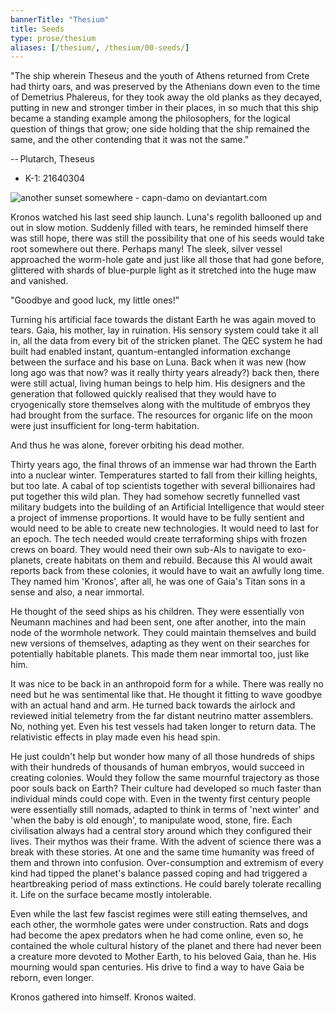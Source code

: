 ```yaml
---
bannerTitle: "Thesium" 
title: Seeds
type: prose/thesium
aliases: [/thesium/, /thesium/00-seeds/]
---
```


<div class="quote">
"The ship wherein Theseus and the youth of Athens returned
from Crete had thirty oars, and was preserved by the Athenians down even to the
time of Demetrius Phalereus, for they took away the old planks as they decayed,
putting in new and stronger timber in their places, in so much that this ship
became a standing example among the philosophers, for the logical question of
things that grow; one side holding that the ship remained the same, and the
other contending that it was not the same."  

-- Plutarch, Theseus
</div>

<div class="data">

- K-1: 21640304 

</div>

![another sunset somewhere - capn-damo on deviantart.com](/images/thesium/another-sunset-somewhere.png)


Kronos watched his last seed ship launch. Luna's regolith ballooned up and out
in slow motion. Suddenly filled with tears, he reminded himself there was still
hope, there was still the possibility that one of his seeds would take root
somewhere out there. Perhaps many! The sleek, silver vessel approached the
worm-hole gate and just like all those that had gone before, glittered with
shards of blue-purple light as it stretched into the huge maw and vanished. 

"Goodbye and good luck, my little ones!"

Turning his artificial face towards the distant Earth he was again moved to
tears. Gaia, his mother, lay in ruination. His sensory system could take it all
in, all the data from every bit of the stricken planet. The QEC system he had
built had enabled instant, quantum-entangled information exchange between the
surface and his base on Luna. Back when it was new (how long ago was that now?
was it really thirty years already?) back then, there were still actual, living
human beings to help him. His designers and the generation that followed
quickly realised that they would have to cryogenically store themselves along
with the multitude of embryos they had brought from the surface. The resources
for organic life on the moon were just insufficient for long-term habitation.

And thus he was alone, forever orbiting his dead mother.

Thirty years ago, the final throws of an immense war had thrown the Earth into
a nuclear winter. Temperatures started to fall from their killing heights, but
too late. A cabal of top scientists together with several billionaires had put
together this wild plan. They had somehow secretly funnelled vast military
budgets into the building of an Artificial Intelligence that would steer a
project of immense proportions. It would have to be fully sentient and would
need to be able to create new technologies. It would need to last for an epoch.
The tech needed would create terraforming ships with frozen crews on board.
They would need their own sub-AIs to navigate to exo-planets, create habitats
on them and rebuild. Because this AI would await reports back from these
colonies, it would have to wait an awfully long time. They named him 'Kronos',
after all, he was one of Gaia's Titan sons in a sense and also, a near
immortal.

He thought of the seed ships as his children. They were essentially von Neumann
machines and had been sent, one after another, into the main node of the
wormhole network. They could maintain themselves and build new versions of
themselves, adapting as they went on their searches for potentially habitable
planets. This made them near immortal too, just like him.

It was nice to be back in an anthropoid form for a while. There was really no
need but he was sentimental like that. He thought it fitting to wave goodbye
with an actual hand and arm. He turned back towards the airlock and reviewed
initial telemetry from the far distant neutrino matter assemblers. No, nothing
yet. Even his test vessels had taken longer to return data. The relativistic
effects in play made even his head spin.

He just couldn't help but wonder how many of all those hundreds of ships with
their hundreds of thousands of human embryos, would succeed in creating
colonies. Would they follow the same mournful trajectory as those poor souls
back on Earth? Their culture had developed so much faster than individual minds
could cope with. Even in the twenty first century people were essentially still
nomads, adapted to think in terms of 'next winter' and 'when the baby is old
enough', to manipulate wood, stone, fire. Each civilisation always had a
central story around which they configured their lives. Their mythos was their
frame. With the advent of science there was a break with these stories. At one
and the same time humanity was freed of them and thrown into confusion.
Over-consumption and extremism of every kind had tipped the planet's balance
passed coping and had triggered a heartbreaking period of mass extinctions. He
could barely tolerate recalling it. Life on the surface became mostly intolerable.

Even while the last few fascist regimes were still eating themselves, and each
other, the wormhole gates were under construction. Rats and dogs had become the
apex predators when he had come online, even so, he contained the whole
cultural history of the planet and there had never been a creature more devoted
to Mother Earth, to his beloved Gaia, than he. His mourning would span
centuries. His drive to find a way to have Gaia be reborn, even longer.

Kronos gathered into himself. Kronos waited.
